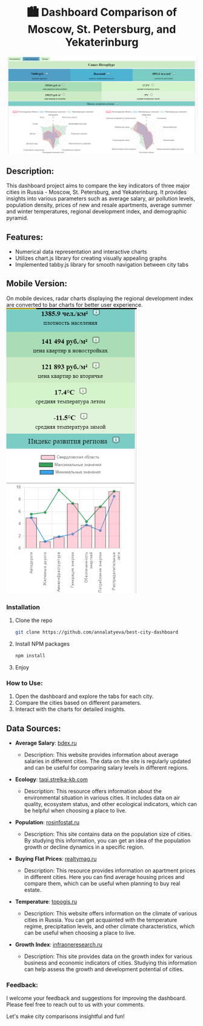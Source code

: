 
<h1 align=center>🏙️ Dashboard Comparison of Moscow, St. Petersburg, and Yekaterinburg </h1> 

![city dashboard fullscreen](https://github.com/annalatyeva/screenshots/blob/main/best-city-dashboard-fullscreen.png)

## Description:
This dashboard project aims to compare the key indicators of three major cities in Russia - Moscow, St. Petersburg, and Yekaterinburg.
It provides insights into various parameters such as average salary, air pollution levels, population density, prices of new and resale apartments,
average summer and winter temperatures, regional development index, and demographic pyramid.

## Features:
- Numerical data representation and interactive charts
- Utilizes chart.js library for creating visually appealing graphs
- Implemented tabby.js library for smooth navigation between city tabs

## Mobile Version:
On mobile devices, radar charts displaying the regional development index are converted to bar charts for better user experience.
![city dashboard mobile](https://github.com/annalatyeva/screenshots/blob/main/best-city-dashboard-mobile.png)

### Installation

1. Clone the repo
   ```sh
   git clone https://github.com/annalatyeva/best-city-dashboard
   ```
2. Install NPM packages
   ```sh
   npm install
   ```
3. Enjoy

### How to Use:

1. Open the dashboard and explore the tabs for each city.
2. Compare the cities based on different parameters.
3. Interact with the charts for detailed insights.

## Data Sources:

- **Average Salary**: [bdex.ru](https://bdex.ru/ratings/cities-salary/)
  - Description: This website provides information about average salaries in different cities. The data on the site is regularly updated and can be useful for comparing salary levels in different regions.

- **Ecology**: [taqi.strelka-kb.com](https://taqi.strelka-kb.com/)
  - Description: This resource offers information about the environmental situation in various cities. It includes data on air quality, ecosystem status, and other ecological indicators, which can be helpful when choosing a place to live.

- **Population**: [rosinfostat.ru](https://rosinfostat.ru/naselenie-ekaterinburga/)
  - Description: This site contains data on the population size of cities. By studying this information, you can get an idea of the population growth or decline dynamics in a specific region.

- **Buying Flat Prices**: [realtymag.ru](https://www.realtymag.ru/kvartira/prodazha/prices)
  - Description: This resource provides information on apartment prices in different cities. Here you can find average housing prices and compare them, which can be useful when planning to buy real estate.

- **Temperature**: [topogis.ru](https://topogis.ru/sravneniye-klimatov-gorodov-rossii-tablitsa.php)
  - Description: This website offers information on the climate of various cities in Russia. You can get acquainted with the temperature regime, precipitation levels, and other climate characteristics, which can be useful when choosing a place to live.

- **Growth Index**: [infraoneresearch.ru](https://infraoneresearch.ru/)
  - Description: This site provides data on the growth index for various business and economic indicators of cities. Studying this information can help assess the growth and development potential of cities.
### Feedback:

I welcome your feedback and suggestions for improving the dashboard. Please feel free to reach out to us with your comments.

Let's make city comparisons insightful and fun! 
